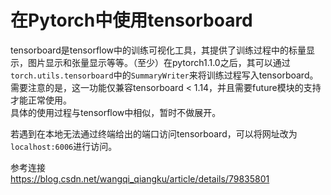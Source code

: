 在Pytorch中使用tensorboard
===
tensorboard是tensorflow中的训练可视化工具，其提供了训练过程中的标量显示，图片显示和张量显示等等。（至少）在pytorch1.1.0之后，其可以通过`torch.utils.tensorboard`中的`SummaryWriter`来将训练过程写入tensorboard。<br>
需要注意的是，这一功能仅兼容tensorboard < 1.14，并且需要future模块的支持才能正常使用。<br>
具体的使用过程与tensorflow中相似，暂时不做展开。

若遇到在本地无法通过终端给出的端口访问tensorboard，可以将网址改为`localhost:6006`进行访问。

参考连接<br>
https://blog.csdn.net/wangqi_qiangku/article/details/79835801